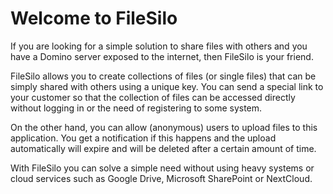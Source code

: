 # Welcome to FileSilo

If you are looking for a simple solution to share files with others and you have a Domino server exposed to the internet, then FileSilo is your friend.

FileSilo allows you to create collections of files (or single files) that can be simply shared with others using a unique key. You can send a special link to your customer so that the collection of files can be accessed directly without logging in or the need of registering to some system.

On the other hand, you can allow (anonymous) users to upload files to this application. You get a notification if this happens and the upload automatically will expire and will be deleted after a certain amount of time.

With FileSilo you can solve a simple need without using heavy systems or cloud services such as Google Drive, Microsoft SharePoint or NextCloud.
